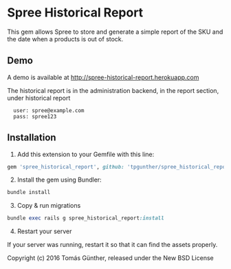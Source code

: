 Spree Historical Report
=====================

This gem allows Spree to store and generate a simple report of the SKU and the date when a products is out of stock.

## Demo

A demo is available at http://spree-historical-report.herokuapp.com

The historical report is in the administration backend, in the report section, under historical report

  ```
    user: spree@example.com
    pass: spree123
  ```

## Installation

1. Add this extension to your Gemfile with this line:
  ```ruby
  gem 'spree_historical_report', github: 'tpgunther/spree_historical_report', branch: '3-1-stable'
  ```

2. Install the gem using Bundler:
  ```ruby
  bundle install
  ```

3. Copy & run migrations
  ```ruby
  bundle exec rails g spree_historical_report:install
  ```

4. Restart your server

  If your server was running, restart it so that it can find the assets properly.

Copyright (c) 2016 Tomás Günther, released under the New BSD License
